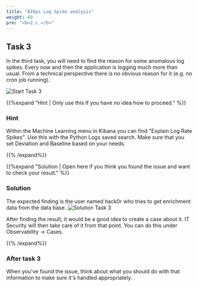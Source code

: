 ```yaml
---
title: "AIOps Log Spike analysis"
weight: 60
pre: "<b>2.c </b>"
---
```

## Task 3

In the third task, you will need to find the reason for some anomalous log spikes. Every now and then the application is logging much more than usual. From a technical perspective there is no obvious reason for it (e.g. no cron job running).

![Start Task 3](/images/task3-start.png)

{{%expand "Hint | Only use this if you have no idea how to proceed." %}}
### Hint

Within the Machine Learning menu in Kibana you can find "Explain Log Rate Spikes". Use this with the Python Logs saved search. Make sure that you set Deviation and Baseline based on your needs.

{{% /expand%}}

{{%expand "Solution | Open here if you think you found the issue and want to check your result." %}}
### Solution

The expected finding is the user named hack0r who tries to get enrichment data from the data base.
![Solution Task 3](/images/task3-solution.png)

After finding the result, it would be a good idea to create a case about it. IT Security will then take care of it from that point.
You can do this under Observability -> Cases.

{{% /expand%}}

### After task 3
When you've found the issue, think about what you should do with that information to make sure it's handled appropriately.

